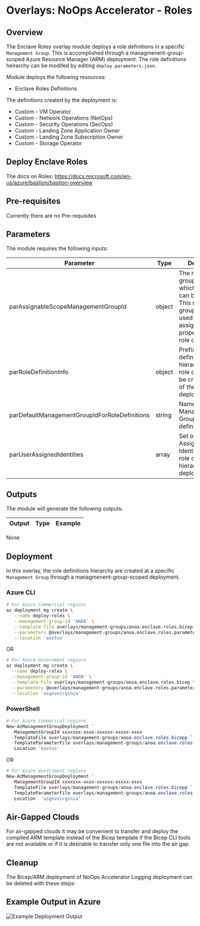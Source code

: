 # Overlays: NoOps Accelerator - Roles

## Overview

The Enclave Roles overlay module deploys a role definitions in a specific `Management Group`.  This is accomplished through a managmenent-group-scoped Azure Resource Manager (ARM) deployment.  The role definitions heirarchy can be modifed by editing `deploy.parameters.json`.  

Module deploys the following resources:

* Enclave Roles Definitions

The definitions created by the deployment is:

* Custom - VM Operator
* Custom - Network Operations (NetOps)
* Custom - Security Operations (SecOps)
* Custom - Landing Zone Application Owner
* Custom - Landing Zone Subscription Owner
* Custom - Storage Operator

## Deploy Enclave Roles

The docs on Roles: <https://docs.microsoft.com/en-us/azure/bastion/bastion-overview>

## Pre-requisites

Currently there are no Pre-requisites

## Parameters

The module requires the following inputs:

| Parameter                             | Type   | Description                                                                                                                                                     | Requirements                      | Example               |
| ------------------------------------- | ------ | --------------------------------------------------------------------------------------------------------------------------------------------------------------- | --------------------------------- | --------------------- |
| parAssignableScopeManagementGroupId       | object | The management group scope to which the role can be assigned.  This management group ID will be used for the assignableScopes property in the role definition.
| parRoleDefinitionInfo      | object | Prefix for the role definition hierarchy.  This role definition will be created as part of the deployment.                                                    | role definition                   | `none`                 |
| parDefaultManagementGroupIdForRoleDefinitions | string | Name for default Management Group Id For role definitions. | Minimum two characters            | `ANOA` |
| parUserAssignedIdentities | array   | Set of User Assigned Identities to apply role definitions hierarchy of deployment | `none`  | `none` |

## Outputs

The module will generate the following outputs:

| Output | Type | Example |
| ------ | ---- | ------- |
None

## Deployment

In this overlay, the role definitions hierarchy are created at a specific `Management Group` through a managmenent-group-scoped deployment.

### Azure CLI

```bash
# For Azure Commerical regions
az deployment mg create \
   --name deploy-roles \
   --management-group-id 'ANOA' \
   --template-file overlays/management-groups/anoa.enclave.roles.bicep \
   --parameters @overlays/management-groups/anoa.enclave.roles.parameters.example.json \
   --location 'eastus'
```

OR

```bash
# For Azure Government regions
az deployment mg create \
  --name deploy-roles \
  --management-group-id 'ANOA' \
  --template-file overlays/management-groups/anoa.enclave.roles.bicep \
  --parameters @overlays/management-groups/anoa.enclave.roles.parameters.example.json \
  --location 'usgovvirginia'
```

### PowerShell

```powershell
# For Azure Commerical regions
New-AzManagementGroupDeployment `
  -ManagementGroupId xxxxxxx-xxxx-xxxxxx-xxxxx-xxxx
  -TemplateFile overlays/management-groups/anoa.enclave.roles.bicepp `
  -TemplateParameterFile overlays/management-groups/anoa.enclave.roles.parameters.example.json `
  -Location 'eastus'
```

OR

```powershell
# For Azure Government regions
New-AzManagementGroupDeployment `
  -ManagementGroupId xxxxxxx-xxxx-xxxxxx-xxxxx-xxxx
  -TemplateFile overlays/management-groups/anoa.enclave.roles.bicepp `
  -TemplateParameterFile overlays/management-groups/anoa.enclave.roles.parameters.example.json `
  -Location  'usgovvirginia'
```

## Air-Gapped Clouds

For air-gapped clouds it may be convenient to transfer and deploy the compiled ARM template instead of the Bicep template if the Bicep CLI tools are not available or if it is desirable to transfer only one file into the air gap.

## Cleanup

The Bicep/ARM deployment of NoOps Accelerator Logging deployment can be deleted with these steps:

## Example Output in Azure

![Example Deployment Output](images/operationsNetworkExampleDeploymentOutput.png "Example Deployment Output in Azure global regions")
